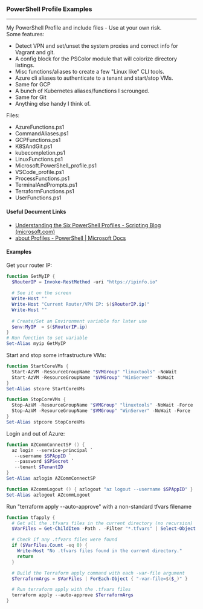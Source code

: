 ### PowerShell Profile Examples

---

My PowerShell Profile and include files - Use at your own risk.  
Some features:  

- Detect VPN and set/unset the system proxies and correct info for Vagrant and git.
- A config block for the PSColor module that will colorize directory listings.
- Misc functions/aliases to create a few "Linux like" CLI tools.
- Azure cli aliases to authenticate to a tenant and start/stop VMs.
- Same for GCP
- A bunch of Kubernetes aliases/functions I scrounged.
- Same for Git
- Anything else handy I think of.
  
Files:  

- AzureFunctions.ps1
- CommandAliases.ps1
- GCPFunctions.ps1
- K8SAndGit.ps1
- kubecompletion.ps1
- LinuxFunctions.ps1
- Microsoft.PowerShell_profile.ps1
- VSCode_profile.ps1
- ProcessFunctions.ps1
- TerminalAndPrompts.ps1
- TerraformFunctions.ps1
- UserFunctions.ps1

#### Useful Document Links

- [Understanding the Six PowerShell Profiles - Scripting Blog (microsoft.com)](https://devblogs.microsoft.com/scripting/understanding-the-six-powershell-profiles/)
- [about Profiles - PowerShell | Microsoft Docs](https://docs.microsoft.com/en-us/powershell/module/microsoft.powershell.core/about/about_profiles?view=powershell-7.1)

#### Examples

Get your router IP:  

~~~powershell
function GetMyIP {
  $RouterIP = Invoke-RestMethod -uri "https://ipinfo.io"
  
  # See it on the screen
  Write-Host ""
  Write-Host "Current Router/VPN IP: $($RouterIP.ip)"
  Write-Host ""
  
  # Create/Set an Environment variable for later use
  $env:MyIP  = $($RouterIP.ip)
}
# Run function to set variable
Set-Alias myip GetMyIP
~~~

Start and stop some infrastructure VMs:

~~~powershell
function StartCoreVMs {
  Start-AzVM -ResourceGroupName "$VMGroup" "linuxtools" -NoWait
  Start-AzVM -ResourceGroupName "$VMGroup" "WinServer" -NoWait
}
Set-Alias stcore StartCoreVMs

function StopCoreVMs {
  Stop-AzVM -ResourceGroupName "$VMGroup" "linuxtools" -NoWait -Force
  Stop-AzVM -ResourceGroupName "$VMGroup" "WinServer" -NoWait -Force
}
Set-Alias stpcore StopCoreVMs
~~~

Login and out of Azure:

~~~powershell
function AZCommConnectSP () {
  az login --service-principal `
   --username $SPAppID `
   --password $SPSecret `
   --tenant $TenantID
}
Set-Alias azlogin AZCommConnectSP

function AZcommLogout () { azlogout "az logout --username $SPAppID" }
Set-Alias azlogout AZcommLogout
~~~

Run "terraform apply --auto-approve" with a non-standard tfvars filename

~~~powershell
function tfapply {
  # Get all the .tfvars files in the current directory (no recursion)
  $VarFiles = Get-ChildItem -Path . -Filter "*.tfvars" | Select-Object -ExpandProperty FullName

  # Check if any .tfvars files were found
  if ($VarFiles.Count -eq 0) {
    Write-Host "No .tfvars files found in the current directory."
    return
  }

  # Build the Terraform apply command with each -var-file argument
  $TerraformArgs = $VarFiles | ForEach-Object { "-var-file=$($_)" }

  # Run terraform apply with the .tfvars files
  terraform apply --auto-approve $TerraformArgs
}
~~~
